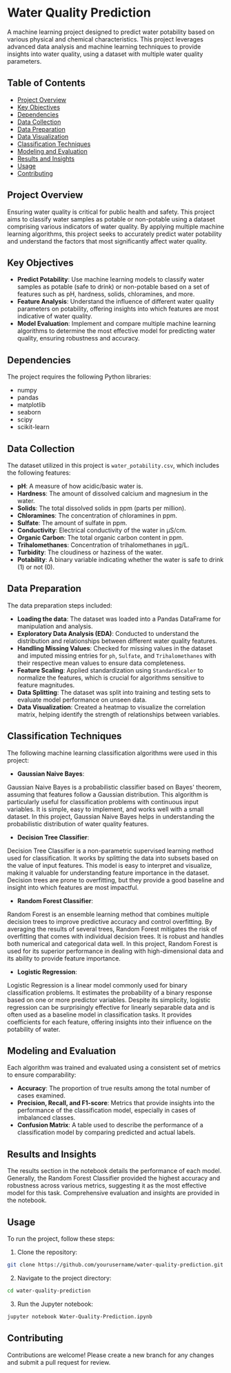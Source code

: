 # Water Quality Prediction

A machine learning project designed to predict water potability based on various physical and chemical characteristics. This project leverages advanced data analysis and machine learning techniques to provide insights into water quality, using a dataset with multiple water quality parameters.

## Table of Contents

- [Project Overview](#project-overview)
- [Key Objectives](#key-objectives)
- [Dependencies](#dependencies)
- [Data Collection](#data-collection)
- [Data Preparation](#data-preparation)
- [Data Visualization](#data-visualization)
- [Classification Techniques](#classification-techniques)
- [Modeling and Evaluation](#modeling-and-evaluation)
- [Results and Insights](results-and-insights)
- [Usage](#usage)
- [Contributing](#contributing)

## Project Overview

Ensuring water quality is critical for public health and safety. This project aims to classify water samples as potable or non-potable using a dataset comprising various indicators of water quality. By applying multiple machine learning algorithms, this project seeks to accurately predict water potability and understand the factors that most significantly affect water quality.

## Key Objectives

- **Predict Potability**: Use machine learning models to classify water samples as potable (safe to drink) or non-potable based on a set of features such as pH, hardness, solids, chloramines, and more.
- **Feature Analysis**: Understand the influence of different water quality parameters on potability, offering insights into which features are most indicative of water quality.
- **Model Evaluation**: Implement and compare multiple machine learning algorithms to determine the most effective model for predicting water quality, ensuring robustness and accuracy.

## Dependencies
The project requires the following Python libraries:
- numpy
- pandas
- matplotlib
- seaborn
- scipy
- scikit-learn

## Data Collection
The dataset utilized in this project is `water_potability.csv`, which includes the following features:

- **pH**: A measure of how acidic/basic water is.
- **Hardness**: The amount of dissolved calcium and magnesium in the water.
- **Solids**: The total dissolved solids in ppm (parts per million).
- **Chloramines**: The concentration of chloramines in ppm.
- **Sulfate**: The amount of sulfate in ppm.
- **Conductivity**: Electrical conductivity of the water in μS/cm.
- **Organic Carbon**: The total organic carbon content in ppm.
- **Trihalomethanes**: Concentration of trihalomethanes in μg/L.
- **Turbidity**: The cloudiness or haziness of the water.
- **Potability**: A binary variable indicating whether the water is safe to drink (1) or not (0).

## Data Preparation

The data preparation steps included:

- **Loading the data**: The dataset was loaded into a Pandas DataFrame for manipulation and analysis.
- **Exploratory Data Analysis (EDA)**: Conducted to understand the distribution and relationships between different water quality features.
- **Handling Missing Values**: Checked for missing values in the dataset and imputed missing entries for `ph`, `Sulfate`, and `Trihalomethanes` with their respective mean values to ensure data completeness.
- **Feature Scaling**: Applied standardization using `StandardScaler` to normalize the features, which is crucial for algorithms sensitive to feature magnitudes.
- **Data Splitting**: The dataset was split into training and testing sets to evaluate model performance on unseen data.
- **Data Visualization**: Created a heatmap to visualize the correlation matrix, helping identify the strength of relationships between variables.

## Classification Techniques
The following machine learning classification algorithms were used in this project:
- **Gaussian Naive Bayes**:

Gaussian Naive Bayes is a probabilistic classifier based on Bayes' theorem, assuming that features follow a Gaussian distribution. This algorithm is particularly useful for classification problems with continuous input variables. It is simple, easy to implement, and works well with a small dataset. In this project, Gaussian Naive Bayes helps in understanding the probabilistic distribution of water quality features.

- **Decision Tree Classifier**:

Decision Tree Classifier is a non-parametric supervised learning method used for classification. It works by splitting the data into subsets based on the value of input features. This model is easy to interpret and visualize, making it valuable for understanding feature importance in the dataset. Decision trees are prone to overfitting, but they provide a good baseline and insight into which features are most impactful.

- **Random Forest Classifier**:

Random Forest is an ensemble learning method that combines multiple decision trees to improve predictive accuracy and control overfitting. By averaging the results of several trees, Random Forest mitigates the risk of overfitting that comes with individual decision trees. It is robust and handles both numerical and categorical data well. In this project, Random Forest is used for its superior performance in dealing with high-dimensional data and its ability to provide feature importance.

- **Logistic Regression**:

Logistic Regression is a linear model commonly used for binary classification problems. It estimates the probability of a binary response based on one or more predictor variables. Despite its simplicity, logistic regression can be surprisingly effective for linearly separable data and is often used as a baseline model in classification tasks. It provides coefficients for each feature, offering insights into their influence on the potability of water.

## Modeling and Evaluation
Each algorithm was trained and evaluated using a consistent set of metrics to ensure comparability:

- **Accuracy**: The proportion of true results among the total number of cases examined.
- **Precision, Recall, and F1-score**: Metrics that provide insights into the performance of the classification model, especially in cases of imbalanced classes.
- **Confusion Matrix**: A table used to describe the performance of a classification model by comparing predicted and actual labels.

## Results and Insights
The results section in the notebook details the performance of each model. Generally, the Random Forest Classifier provided the highest accuracy and robustness across various metrics, suggesting it as the most effective model for this task. Comprehensive evaluation and insights are provided in the notebook.

## Usage
To run the project, follow these steps:
1. Clone the repository:
```bash
git clone https://github.com/yourusername/water-quality-prediction.git
```
2. Navigate to the project directory:
```bash
cd water-quality-prediction
```
3. Run the Jupyter notebook:
```bash
jupyter notebook Water-Quality-Prediction.ipynb
```

## Contributing
Contributions are welcome! Please create a new branch for any changes and submit a pull request for review.
